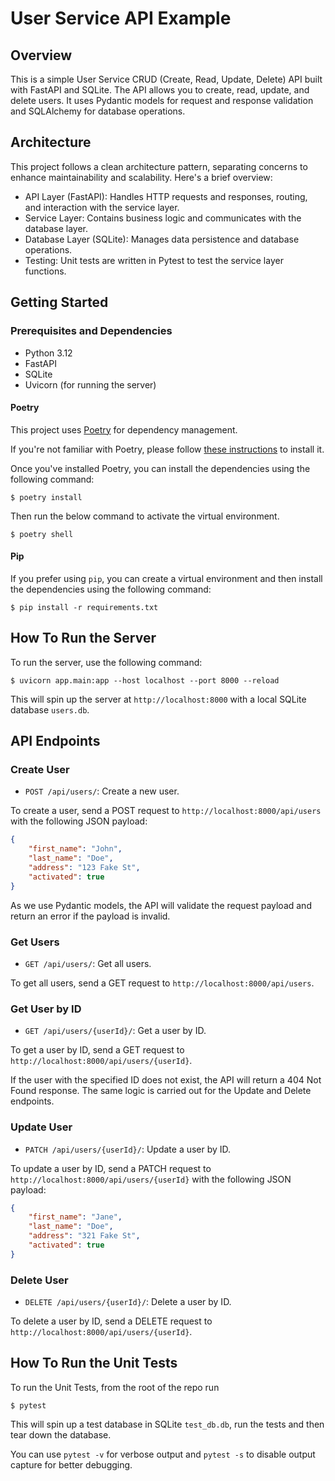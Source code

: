 # User Service API Example

## Overview

This is a simple User Service CRUD (Create, Read, Update, Delete) API built with FastAPI and SQLite. The API allows you to create, read, update, and delete users. It uses Pydantic models for request and response validation and SQLAlchemy for database operations.

## Architecture
This project follows a clean architecture pattern, separating concerns to enhance maintainability and scalability. Here's a brief overview:

- API Layer (FastAPI): Handles HTTP requests and responses, routing, and interaction with the service layer.
- Service Layer: Contains business logic and communicates with the database layer.
- Database Layer (SQLite): Manages data persistence and database operations.
- Testing: Unit tests are written in Pytest to test the service layer functions.

## Getting Started

### Prerequisites and Dependencies
- Python 3.12
- FastAPI
- SQLite
- Uvicorn (for running the server)

#### Poetry

This project uses [Poetry](https://python-poetry.org/) for dependency management. 

If you're not familiar with Poetry, please follow [these instructions](https://python-poetry.org/docs/#installation) to install it.

Once you've installed Poetry, you can install the dependencies using the following command:

```shell
$ poetry install
```

Then run the below command to activate the virtual environment.

```shell
$ poetry shell
```

#### Pip

If you prefer using `pip`, you can create a virtual environment and then install the dependencies using the following command:

```shell
$ pip install -r requirements.txt
```

## How To Run the Server

To run the server, use the following command:

```shell
$ uvicorn app.main:app --host localhost --port 8000 --reload
```

This will spin up the server at `http://localhost:8000` with a local SQLite database `users.db`.

## API Endpoints

### Create User

- `POST /api/users/`: Create a new user.

To create a user, send a POST request to `http://localhost:8000/api/users` with the following JSON payload:

```json
{
    "first_name": "John",
    "last_name": "Doe",
    "address": "123 Fake St",
    "activated": true
}
```

As we use Pydantic models, the API will validate the request payload and return an error if the payload is invalid.

### Get Users

- `GET /api/users/`: Get all users.

To get all users, send a GET request to `http://localhost:8000/api/users`.

### Get User by ID

- `GET /api/users/{userId}/`: Get a user by ID.

To get a user by ID, send a GET request to `http://localhost:8000/api/users/{userId}`. 

If the user with the specified ID does not exist, the API will return a 404 Not Found response. The same logic is carried out for the Update and Delete endpoints.


### Update User

- `PATCH /api/users/{userId}/`: Update a user by ID.

To update a user by ID, send a PATCH request to `http://localhost:8000/api/users/{userId}` with the following JSON payload:

```json
{
    "first_name": "Jane",
    "last_name": "Doe",
    "address": "321 Fake St",
    "activated": true
}
```

### Delete User

- `DELETE /api/users/{userId}/`: Delete a user by ID.

To delete a user by ID, send a DELETE request to `http://localhost:8000/api/users/{userId}`.

## How To Run the Unit Tests
To run the Unit Tests, from the root of the repo run
```shell
$ pytest 
```

This will spin up a test database in SQLite `test_db.db`, run the tests and then tear down the database. 

You can use `pytest -v` for verbose output and `pytest -s` to disable output capture for better debugging.